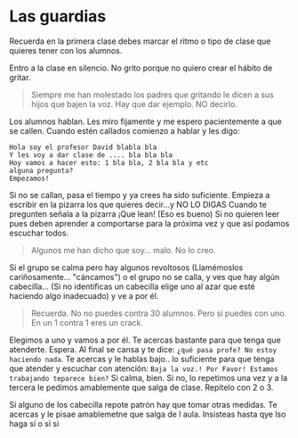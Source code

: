 
# Las guardias

Recuerda en la primera clase debes marcar el ritmo o tipo de clase que quieres tener con los alumnos.

Entro a la clase en silencio. No grito porque no quiero crear el hábito de gritar.

> Siempre me han molestado los padres que gritando le dicen a sus hijos que bajen la voz. Hay que dar ejemplo. NO decirlo.

Los alumnos hablan. Les miro fijamente y me espero pacientemente a que se callen.
Cuando estén callados comienzo a hablar y les digo:
```
Hola soy el profesor David blabla bla
Y les voy a dar clase de .... bla bla bla
Hoy vamos a hacer esto: 1 bla bla, 2 bla bla y etc
alguna pregunta?
Empezamos!
```

Si no se callan, pasa el tiempo y ya crees ha sido suficiente.
Empieza a escribir en la pizarra los que quieres decir...y NO LO DIGAS
Cuando te pregunten señala a la pizarra ¡Que lean! (Eso es bueno)
Si no quieren leer pues deben aprender a comportarse para la próxima vez y que así podamos escuchar todos.

> Algunos me han dicho que soy... malo. No lo creo.

Si el grupo se calma pero hay algunos revoltosos (Llamémoslos cariñosamente... "cáncamos") o el grupo no se calla, y ves que hay algún cabecilla...
(Si no identificas un cabecilla elige uno al azar que esté haciendo algo inadecuado) y ve a por él.

> Recuerda. No no puedes contra 30 alumnos. Pero si puedes con uno.
En un 1 contra 1 eres un crack.

Elegimos a uno y vamos a por él. Te acercas bastante para que tenga que atenderte. Espera. Al final se cansa y te dice: `¿qué pasa profe? No estoy haciendo nada`. Te acercas y le hablas bajo.. lo suficiente para que tenga que atender y escuchar con atención:
`Baja la voz.! Por Favor! Estamos trabajando teparece bien?` Si calma, bien.
Si no, lo repetimos una vez y a la tercera le pedimos amablemente que salga de clase.
Repítelo con 2 o 3.

Si alguno de los cabecilla repote patrón hay que tomar otras medidas.
Te acercas y le pisae amablemetne que salga de l aula. Insisteas hasta qye lso haga si o si si
